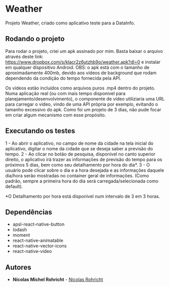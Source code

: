 # Weather

Projeto Weather, criado como aplicativo teste para a DataInfo.

## Rodando o projeto

Para rodar o projeto, criei um apk assinado por mim.
Basta baixar o arquivo através deste link: https://www.dropbox.com/s/klacr2z6utzhb9o/weather.apk?dl=0 e instalar em qualquer dispositivo Android. 
OBS: o apk está com o tamanho de aproximadamente 400mb, devido aos vídeos de background que rodam dependendo da condição do tempo fornecida pela API.

Os vídeos estão incluídos como arquivos puros .mp4 dentro do projeto.
Numa aplicação real (ou com mais tempo disponível para planejamento/desenvolvimento), o componente de vídeo utiliziaria uma URL para carregar o vídeo, vindo de uma API própria por exemplo, evitando o tamanho excessivo do apk.
Como foi um projeto de 3 dias, não pude focar em criar algum mecanismo com esse propósito.

## Executando os testes

1 - Ao abrir o aplicativo, no campo de nome da cidade na tela inicial do aplicativo, digitar o nome da cidade que se deseja saber a previsão do tempo.
2 - Ao clicar no botão de pesquisa, disponível no canto superior direito, o aplicativo irá trazer as informações de previsão do tempo para os próximos 5 dias, bem como seu detalhamento por hora do dia*.
3 - O usuário pode clicar sobre o dia e a hora desejada e as informações daquele dia/hora serão mostradas no container geral de informações. (Como padrão, sempre a primeira hora do dia será carregada/selecionada como default).

*O Detalhamento por hora está disponível num intervalo de 3 em 3 horas.

## Dependências
- apsl-react-native-button
- lodash
- moment
- react-native-animatable
- react-native-vector-icons
- react-native-video

## Autores

* **Nícolas Michel Rohricht** - [Nicolas Rohricht](https://github.com/nicolas-rohricht)
